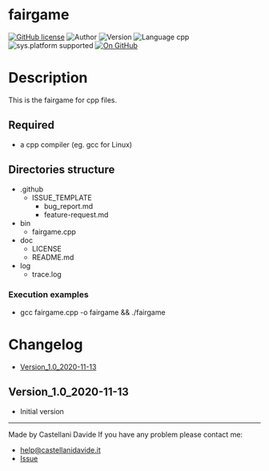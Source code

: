 # fairgame
[![GitHub license](https://img.shields.io/badge/licence-GNU-green?style=flat)](https://github.com/CastellaniDavide/fairgame/blob/master/LICENSE) ![Author](https://img.shields.io/badge/author-Castellani%20Davide-green?style=flat) ![Version](https://img.shields.io/badge/version-v01.01-blue?style=flat) ![Language cpp](https://img.shields.io/badge/language-cpp-yellowgreen?style=flat) ![sys.platform supported](https://img.shields.io/badge/OS%20platform%20supported-All-blue?style=flat) [![On GitHub](https://img.shields.io/badge/on%20GitHub-True-green?style=flat&logo=github)](https://github.com/CastellaniDavide/fairgame)

# Description
This is the fairgame for cpp files.

## Required
 - a cpp compiler (eg. gcc for Linux)
 

## Directories structure
 - .github
   - ISSUE_TEMPLATE
     - bug_report.md
     - feature-request.md
 - bin
	 - fairgame.cpp
 - doc
   - LICENSE
   - README.md
 - log
	 - trace.log
   
### Execution examples
 - gcc fairgame.cpp -o fairgame && ./fairgame

# Changelog
 - [Version_1.0_2020-11-13](#Version_10_2020-11-13)


## Version_1.0_2020-11-13
 - Initial version

---
Made by Castellani Davide 
If you have any problem please contact me:
- help@castellanidavide.it
- [Issue](https://github.com/CastellaniDavide/fairgame/issues)
